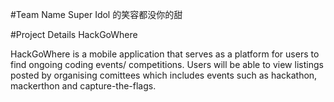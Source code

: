 #Team Name
Super Idol 的笑容都没你的甜

#Project Details
HackGoWhere

HackGoWhere is a mobile application that serves as a platform for users to find ongoing coding events/ competitions. Users will be able to view listings posted by organising comittees which includes events such as hackathon, mackerthon and capture-the-flags.
